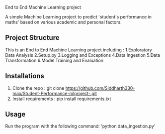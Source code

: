 End to End Machine Learning project

A simple Machine Learning project to predict 'student's performance in maths' based on various academic and personal factors. 

## Project Structure
This is an End to End Machine Learning project including :
1.Exploratory Data Analysis
2.Setup.py 
3.Logging and Exceptions 
4.Data Ingestion 
5.Data Transformation
6.Model Training and Evaluation

## Installations
1. Clone the repo :
    git clone https://github.com/Siddharth330-max/Student-Performance-mlproject-.git
2. Install requirements : pip install requirements.txt

## Usage 
Run the program with the following command: 'python data_ingestion.py'
